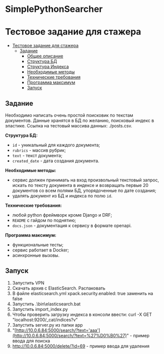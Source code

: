 # SimplePythonSearcher
# Тестовое задание для стажера

- [Тестовое задание для стажера](#тестовое-задание-для-стажера)
  - [Задание](#задание)
    - [Общее описание](#общее-описание)
    - [Структура БД](#структура-бд)
    - [Структура Индекса](#структура-индекса)
    - [Необходимые методы](#необходимые-методы)
    - [Технические требования](#технические-требования)
    - [Программа максимум](#программа-максимум)
    - [Запуск](#запуск)



## Задание

Необходимо написать очень простой поисковик по текстам документов. Данные хранятся в БД по желанию, поисковый индекс в эластике.
Ссылка на тестовый массива данных: ./posts.csv. 

__Структура БД:__

- `id` - уникальный для каждого документа;
- `rubrics` - массив рубрик;
- `text` - текст документа;
- `created_date` - дата создания документа.

__Необходимые методы:__

- сервис должен принимать на вход произвольный текстовый запрос, искать по тексту документа в индексе и возвращать первые 20 документов со всем полями БД, упорядоченные по дате создания;
- удалять документ из БД и индекса по полю  `id`.

__Технические требования:__

- любой python фреймворк кроме Django и DRF;
- `README` с гайдом по поднятию;
- `docs.json` - документация к сервису в формате openapi.

__Программа максимум:__

- функциональные тесты;
- сервис работает в Docker;
- асинхронные вызовы.


## Запуск
1. Запустить VPN
2. Скачать архив с ElasticSearch. Распаковать
3. В файле elasticsearch.yml xpack.security.enabled: true заменить на false
4. Запустить .\bin\elasticsearch.bat
5. Запустить import_index.py
6. Чтобы проверить загрузку индекса в консоли ввести: curl -X GET "localhost:9200/_cat/indices?v"
7. Запустить server.py из папки app
8. "[http://10.0.6.84:5000/search/?text='ааа'](http://10.0.6.84:5000/search/?text=%27%D0%B0%27)" - пример ввода для поиска
9. http://10.0.6.84:5000/delete/?id=69 - пример ввода для удаления

